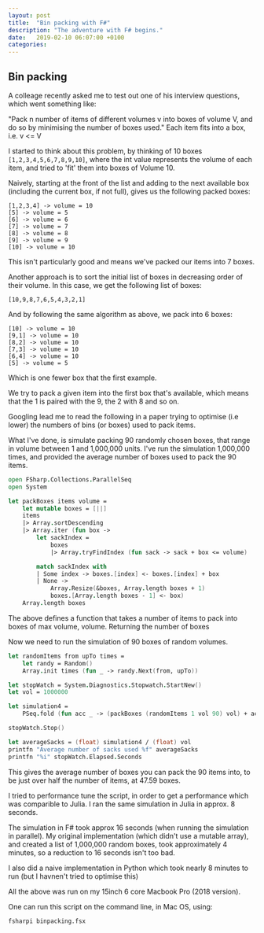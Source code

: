 ```yaml
---
layout: post
title:  "Bin packing with F#"
description: "The adventure with F# begins."
date:   2019-02-10 06:07:00 +0100
categories: 
---
```

## Bin packing

A colleage recently asked me to test out one of his interview questions, which went something like:

"Pack n number of items of different volumes v into boxes of volume V, and do so by minimising the number of boxes used."  Each item fits into a box, i.e. v <= V

I started to think about this problem, by thinking of 10 boxes `[1,2,3,4,5,6,7,8,9,10]`, where the int value represents the volume of each item, and tried to 'fit' them into boxes of Volume 10.

Naively, starting at the front of the list and adding to the next available box (including the current box, if not full), gives us the following packed boxes:

    [1,2,3,4] -> volume = 10
    [5] -> volume = 5
    [6] -> volume = 6
    [7] -> volume = 7
    [8] -> volume = 8
    [9] -> volume = 9
    [10] -> volume = 10

This isn't particularly good and means we've packed our items into 7 boxes.

Another approach is to sort the initial list of boxes in decreasing order of their volume.
In this case, we get the following list of boxes:

`[10,9,8,7,6,5,4,3,2,1]`

And by following the same algorithm as above, we pack into 6 boxes:

    [10] -> volume = 10
    [9,1] -> volume = 10
    [8,2] -> volume = 10
    [7,3] -> volume = 10
    [6,4] -> volume = 10
    [5] -> volume = 5

Which is one fewer box that the first example.

We try to pack a given item into the first box that's available, which means that the 1 is paired with the 9, the 2 with 8 and so on.

Googling lead me to read the following in a paper trying to optimise (i.e lower) the numbers of bins (or boxes) used to pack items.

What I've done, is simulate packing 90 randomly chosen boxes, that range in volume between 1 and 1,000,000 units.  I've run the simulation 1,000,000 times, and provided the average number of boxes used to pack the 90 items.

``` fsharp
open FSharp.Collections.ParallelSeq
open System

let packBoxes items volume =
    let mutable boxes = [||]
    items
    |> Array.sortDescending
    |> Array.iter (fun box ->
        let sackIndex =
            boxes
            |> Array.tryFindIndex (fun sack -> sack + box <= volume)

        match sackIndex with
        | Some index -> boxes.[index] <- boxes.[index] + box
        | None ->
            Array.Resize(&boxes, Array.length boxes + 1)
            boxes.[Array.length boxes - 1] <- box)
    Array.length boxes
```
The above defines a function that takes a number of items to pack into boxes of max volume, volume.
Returning the number of boxes 

Now we need to run the simulation of 90 boxes of random volumes.

``` fsharp
let randomItems from upTo times =
    let randy = Random()
    Array.init times (fun _ -> randy.Next(from, upTo))

let stopWatch = System.Diagnostics.Stopwatch.StartNew()
let vol = 1000000

let simulation4 =
    PSeq.fold (fun acc _ -> (packBoxes (randomItems 1 vol 90) vol) + acc) 0 { 0 .. vol }

stopWatch.Stop()

let averageSacks = (float) simulation4 / (float) vol
printfn "Average number of sacks used %f" averageSacks
printfn "%i" stopWatch.Elapsed.Seconds

```

This gives the average number of boxes you can pack the 90 items into, to be just over half the number of items, at 47.59 boxes.

I tried to performance tune the script, in order to get a performance which was comparible to Julia.
I ran the same simulation in Julia in approx. 8 seconds.

The simulation in F# took approx 16 seconds (when running the simulation in parallel).
My original implementation (which didn't use a mutable array), and created a list of 1,000,000 random boxes, took approximately 4 minutes, so a reduction to 16 seconds isn't too bad.  

I also did a naive implementation in Python which took nearly 8 minutes to run (but I havnen't tried to optimise this)

All the above was run on my 15inch 6 core Macbook Pro (2018 version).

One can run this script on the command line, in Mac OS, using:

``` bash
fsharpi binpacking.fsx
```

